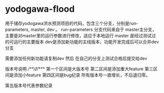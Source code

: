 # yodogawa-flood
用于储存yodogawa洪水预测项目的代码，包含三个分支，分别是run-parameters, master, dev 。
run-parameters 分支代码来自于 master主分支，主要是对master里的运行参数进行修改，适应于本地运行
master 是经过测试过的可运行的主要版本
dev是添加新功能的主线版本，功能开发完成后可以合并dev分支

需要添加任何新功能请复制dev 然后 在自己的分支上测试合格后提交给dev

版本号说明 */**/****/****/****
 第一个区间是大版本号
 第二区间是添加重大feature
 第三区间是添加小feature
 第四区间是bug纪录
 所有版本号一直增长，不后退归零。
 
 第五版本号代表参数纪录
